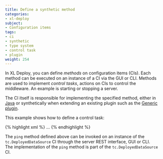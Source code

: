 ```yaml
---
title: Define a synthetic method
categories:
- xl-deploy
subject:
- Configuration items
tags:
- ci
- synthetic
- type system
- control task
- plugin
weight: 254
---
```


In XL Deploy, you can define _methods_ on configuration items (CIs). Each method can be executed on an instance of a CI via the GUI or CLI. Methods are used to implement _control tasks_, actions on CIs to control the middleware. An example is starting or stopping a server.

The CI itself is responsible for implementing the specified method, either in [Java](/xl-deploy/how-to/create-an-xl-deploy-plugin.html) or synthetically when extending an existing plugin such as the [Generic plugin](/xl-deploy/concept/introduction-to-the-xl-deploy-generic-plugin.html).

This example shows how to define a control task:

{% highlight xml %}
<type type="tc.DeployedDataSource" extends="generic.ProcessedTemplate" deployable-type="tc.DataSource"
      container-type="tc.Server">
    <generate-deployable type="tc.DataSource" extends="generic.Resource"/>
    ...
    <method name="ping" description="Test whether the datasource is available"/>
</type>
{% endhighlight %}

The `ping` method defined above can be invoked on an instance of the `tc.DeployedDataSource` CI through the server REST interface, GUI or CLI. The implementation of the `ping` method is part of the `tc.DeployedDataSource` CI.
